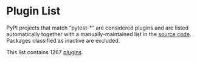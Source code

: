 # Plugin List

PyPI projects that match “pytest-*” are considered plugins and are listed automatically together with a manually-maintained list in the [source code](https://github.com/pytest-dev/pytest/blob/main/scripts/update-plugin-list.py). Packages classified as inactive are excluded.

This list contains 1267 [plugins](https://docs.pytest.org/en/7.4.x/reference/plugin_list.html).